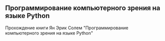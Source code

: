 ## Программирование компьютерного зрения на языке Python
Прохождение книги Ян Эрик Солем "Программирование компьютерного зрения на языке Python"